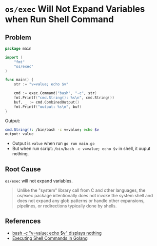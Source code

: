 # `os/exec` Will Not Expand Variables when Run Shell Command

## Problem
```go
package main

import (
    "fmt"
    "os/exec"
)

func main() {
    str := "v=value; echo $v"

    cmd := exec.Command("bash", "-c", str)
    fmt.Printf("cmd.String(): %s\n", cmd.String())
    buf, _ := cmd.CombinedOutput()
    fmt.Printf("output: %s\n", buf)
}
```

Output:
```bash
cmd.String(): /bin/bash -c v=value; echo $v
output: value
```

* Output is `value` when run `go run main.go`
* But when run script: `/bin/bash -c v=value; echo $v` in shell, it ouput nothing.

## Root Cause
`os/exec` will not expand variables.

> Unlike the "system" library call from C and other languages, the os/exec package intentionally does not invoke the system shell and does not expand any glob patterns or handle other expansions, pipelines, or redirections typically done by shells.

## References
* [bash -c "v=value; echo $v" displays nothing](https://askubuntu.com/questions/786816/bash-c-v-value-echo-v-displays-nothing)
* [Executing Shell Commands in Golang](https://www.sohamkamani.com/golang/exec-shell-command/)
